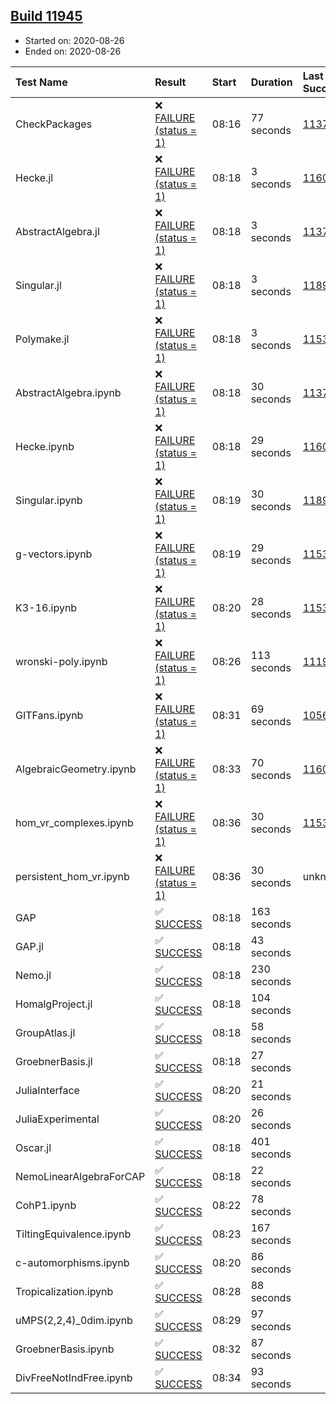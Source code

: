 ## [Build 11945](https://oscarci.mathematik.uni-kl.de/job/oscar/11945/)

* Started on: 2020-08-26
* Ended on: 2020-08-26

| Test Name    | Result | Start | Duration | Last Success | First Failure |
|:-------------|:-------|:------|:---------|:-------------|:--------------|
| CheckPackages | ❌ [FAILURE (status = 1)](https://oscarci.mathematik.uni-kl.de/job/oscar/11945/artifact/logs/build-11945/CheckPackages.log) | 08:16 | 77 seconds | [11376](https://oscarci.mathematik.uni-kl.de/job/oscar/11376/) | [11377](https://oscarci.mathematik.uni-kl.de/job/oscar/11377/) |
| Hecke.jl | ❌ [FAILURE (status = 1)](https://oscarci.mathematik.uni-kl.de/job/oscar/11945/artifact/logs/build-11945/Hecke.jl.log) | 08:18 | 3 seconds | [11602](https://oscarci.mathematik.uni-kl.de/job/oscar/11602/) | [11603](https://oscarci.mathematik.uni-kl.de/job/oscar/11603/) |
| AbstractAlgebra.jl | ❌ [FAILURE (status = 1)](https://oscarci.mathematik.uni-kl.de/job/oscar/11945/artifact/logs/build-11945/AbstractAlgebra.jl.log) | 08:18 | 3 seconds | [11376](https://oscarci.mathematik.uni-kl.de/job/oscar/11376/) | [11377](https://oscarci.mathematik.uni-kl.de/job/oscar/11377/) |
| Singular.jl | ❌ [FAILURE (status = 1)](https://oscarci.mathematik.uni-kl.de/job/oscar/11945/artifact/logs/build-11945/Singular.jl.log) | 08:18 | 3 seconds | [11893](https://oscarci.mathematik.uni-kl.de/job/oscar/11893/) | [11894](https://oscarci.mathematik.uni-kl.de/job/oscar/11894/) |
| Polymake.jl | ❌ [FAILURE (status = 1)](https://oscarci.mathematik.uni-kl.de/job/oscar/11945/artifact/logs/build-11945/Polymake.jl.log) | 08:18 | 3 seconds | [11532](https://oscarci.mathematik.uni-kl.de/job/oscar/11532/) | [11533](https://oscarci.mathematik.uni-kl.de/job/oscar/11533/) |
| AbstractAlgebra.ipynb | ❌ [FAILURE (status = 1)](https://oscarci.mathematik.uni-kl.de/job/oscar/11945/artifact/logs/build-11945/AbstractAlgebra.ipynb.log) | 08:18 | 30 seconds | [11376](https://oscarci.mathematik.uni-kl.de/job/oscar/11376/) | [11377](https://oscarci.mathematik.uni-kl.de/job/oscar/11377/) |
| Hecke.ipynb | ❌ [FAILURE (status = 1)](https://oscarci.mathematik.uni-kl.de/job/oscar/11945/artifact/logs/build-11945/Hecke.ipynb.log) | 08:18 | 29 seconds | [11602](https://oscarci.mathematik.uni-kl.de/job/oscar/11602/) | [11603](https://oscarci.mathematik.uni-kl.de/job/oscar/11603/) |
| Singular.ipynb | ❌ [FAILURE (status = 1)](https://oscarci.mathematik.uni-kl.de/job/oscar/11945/artifact/logs/build-11945/Singular.ipynb.log) | 08:19 | 30 seconds | [11893](https://oscarci.mathematik.uni-kl.de/job/oscar/11893/) | [11894](https://oscarci.mathematik.uni-kl.de/job/oscar/11894/) |
| g-vectors.ipynb | ❌ [FAILURE (status = 1)](https://oscarci.mathematik.uni-kl.de/job/oscar/11945/artifact/logs/build-11945/g-vectors.ipynb.log) | 08:19 | 29 seconds | [11532](https://oscarci.mathematik.uni-kl.de/job/oscar/11532/) | [11533](https://oscarci.mathematik.uni-kl.de/job/oscar/11533/) |
| K3-16.ipynb | ❌ [FAILURE (status = 1)](https://oscarci.mathematik.uni-kl.de/job/oscar/11945/artifact/logs/build-11945/K3-16.ipynb.log) | 08:20 | 28 seconds | [11532](https://oscarci.mathematik.uni-kl.de/job/oscar/11532/) | [11533](https://oscarci.mathematik.uni-kl.de/job/oscar/11533/) |
| wronski-poly.ipynb | ❌ [FAILURE (status = 1)](https://oscarci.mathematik.uni-kl.de/job/oscar/11945/artifact/logs/build-11945/wronski-poly.ipynb.log) | 08:26 | 113 seconds | [11192](https://oscarci.mathematik.uni-kl.de/job/oscar/11192/) | [11193](https://oscarci.mathematik.uni-kl.de/job/oscar/11193/) |
| GITFans.ipynb | ❌ [FAILURE (status = 1)](https://oscarci.mathematik.uni-kl.de/job/oscar/11945/artifact/logs/build-11945/GITFans.ipynb.log) | 08:31 | 69 seconds | [10566](https://oscarci.mathematik.uni-kl.de/job/oscar/10566/) | [10567](https://oscarci.mathematik.uni-kl.de/job/oscar/10567/) |
| AlgebraicGeometry.ipynb | ❌ [FAILURE (status = 1)](https://oscarci.mathematik.uni-kl.de/job/oscar/11945/artifact/logs/build-11945/AlgebraicGeometry.ipynb.log) | 08:33 | 70 seconds | [11602](https://oscarci.mathematik.uni-kl.de/job/oscar/11602/) | [11603](https://oscarci.mathematik.uni-kl.de/job/oscar/11603/) |
| hom_vr_complexes.ipynb | ❌ [FAILURE (status = 1)](https://oscarci.mathematik.uni-kl.de/job/oscar/11945/artifact/logs/build-11945/hom_vr_complexes.ipynb.log) | 08:36 | 30 seconds | [11532](https://oscarci.mathematik.uni-kl.de/job/oscar/11532/) | [11533](https://oscarci.mathematik.uni-kl.de/job/oscar/11533/) |
| persistent_hom_vr.ipynb | ❌ [FAILURE (status = 1)](https://oscarci.mathematik.uni-kl.de/job/oscar/11945/artifact/logs/build-11945/persistent_hom_vr.ipynb.log) | 08:36 | 30 seconds | unknown | unknown |
| GAP | ✅ [SUCCESS](https://oscarci.mathematik.uni-kl.de/job/oscar/11945/artifact/logs/build-11945/GAP.log) | 08:18 | 163 seconds |  |  |
| GAP.jl | ✅ [SUCCESS](https://oscarci.mathematik.uni-kl.de/job/oscar/11945/artifact/logs/build-11945/GAP.jl.log) | 08:18 | 43 seconds |  |  |
| Nemo.jl | ✅ [SUCCESS](https://oscarci.mathematik.uni-kl.de/job/oscar/11945/artifact/logs/build-11945/Nemo.jl.log) | 08:18 | 230 seconds |  |  |
| HomalgProject.jl | ✅ [SUCCESS](https://oscarci.mathematik.uni-kl.de/job/oscar/11945/artifact/logs/build-11945/HomalgProject.jl.log) | 08:18 | 104 seconds |  |  |
| GroupAtlas.jl | ✅ [SUCCESS](https://oscarci.mathematik.uni-kl.de/job/oscar/11945/artifact/logs/build-11945/GroupAtlas.jl.log) | 08:18 | 58 seconds |  |  |
| GroebnerBasis.jl | ✅ [SUCCESS](https://oscarci.mathematik.uni-kl.de/job/oscar/11945/artifact/logs/build-11945/GroebnerBasis.jl.log) | 08:18 | 27 seconds |  |  |
| JuliaInterface | ✅ [SUCCESS](https://oscarci.mathematik.uni-kl.de/job/oscar/11945/artifact/logs/build-11945/JuliaInterface.log) | 08:20 | 21 seconds |  |  |
| JuliaExperimental | ✅ [SUCCESS](https://oscarci.mathematik.uni-kl.de/job/oscar/11945/artifact/logs/build-11945/JuliaExperimental.log) | 08:20 | 26 seconds |  |  |
| Oscar.jl | ✅ [SUCCESS](https://oscarci.mathematik.uni-kl.de/job/oscar/11945/artifact/logs/build-11945/Oscar.jl.log) | 08:18 | 401 seconds |  |  |
| NemoLinearAlgebraForCAP | ✅ [SUCCESS](https://oscarci.mathematik.uni-kl.de/job/oscar/11945/artifact/logs/build-11945/NemoLinearAlgebraForCAP.log) | 08:18 | 22 seconds |  |  |
| CohP1.ipynb | ✅ [SUCCESS](https://oscarci.mathematik.uni-kl.de/job/oscar/11945/artifact/logs/build-11945/CohP1.ipynb.log) | 08:22 | 78 seconds |  |  |
| TiltingEquivalence.ipynb | ✅ [SUCCESS](https://oscarci.mathematik.uni-kl.de/job/oscar/11945/artifact/logs/build-11945/TiltingEquivalence.ipynb.log) | 08:23 | 167 seconds |  |  |
| c-automorphisms.ipynb | ✅ [SUCCESS](https://oscarci.mathematik.uni-kl.de/job/oscar/11945/artifact/logs/build-11945/c-automorphisms.ipynb.log) | 08:20 | 86 seconds |  |  |
| Tropicalization.ipynb | ✅ [SUCCESS](https://oscarci.mathematik.uni-kl.de/job/oscar/11945/artifact/logs/build-11945/Tropicalization.ipynb.log) | 08:28 | 88 seconds |  |  |
| uMPS(2,2,4)_0dim.ipynb | ✅ [SUCCESS](https://oscarci.mathematik.uni-kl.de/job/oscar/11945/artifact/logs/build-11945/uMPS-2-2-4-_0dim.ipynb.log) | 08:29 | 97 seconds |  |  |
| GroebnerBasis.ipynb | ✅ [SUCCESS](https://oscarci.mathematik.uni-kl.de/job/oscar/11945/artifact/logs/build-11945/GroebnerBasis.ipynb.log) | 08:32 | 87 seconds |  |  |
| DivFreeNotIndFree.ipynb | ✅ [SUCCESS](https://oscarci.mathematik.uni-kl.de/job/oscar/11945/artifact/logs/build-11945/DivFreeNotIndFree.ipynb.log) | 08:34 | 93 seconds |  |  |
